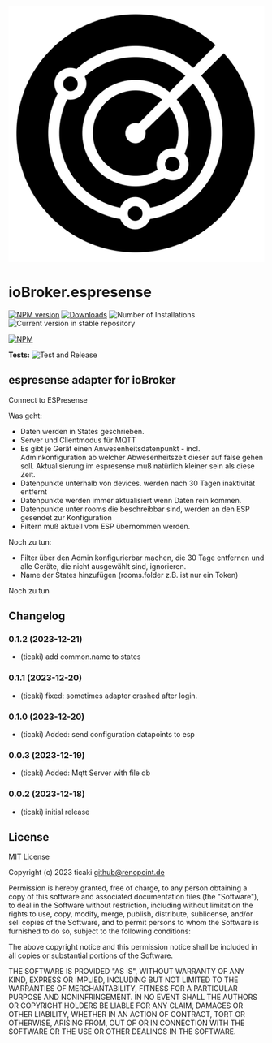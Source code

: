 ![Logo](admin/espresense.png)
# ioBroker.espresense

[![NPM version](https://img.shields.io/npm/v/iobroker.espresense.svg)](https://www.npmjs.com/package/iobroker.espresense)
[![Downloads](https://img.shields.io/npm/dm/iobroker.espresense.svg)](https://www.npmjs.com/package/iobroker.espresense)
![Number of Installations](https://iobroker.live/badges/espresense-installed.svg)
![Current version in stable repository](https://iobroker.live/badges/espresense-stable.svg)

[![NPM](https://nodei.co/npm/iobroker.espresense.png?downloads=true)](https://nodei.co/npm/iobroker.espresense/)

**Tests:** ![Test and Release](https://github.com/ticaki/ioBroker.espresense/workflows/Test%20and%20Release/badge.svg)

## espresense adapter for ioBroker

Connect to ESPresense

Was geht:
- Daten werden in States geschrieben.
- Server und Clientmodus für MQTT
- Es gibt je Gerät einen Anwesenheitsdatenpunkt - incl. Adminkonfiguration ab welcher Abwesenheitszeit dieser auf false gehen soll. Aktualisierung im espresense muß natürlich kleiner sein als diese Zeit.
- Datenpunkte unterhalb von devices. werden nach 30 Tagen inaktivität entfernt
- Datenpunkte werden immer aktualisiert wenn Daten rein kommen.
- Datenpunkte unter rooms die beschreibbar sind, werden an den ESP gesendet zur Konfiguration
- Filtern muß aktuell vom ESP übernommen werden.

Noch zu tun:
- Filter über den Admin konfigurierbar machen, die 30 Tage entfernen und alle Geräte, die nicht ausgewählt sind, ignorieren. 
- Name der States hinzufügen (rooms.folder z.B. ist nur ein Token)

Noch zu tun

## Changelog
<!--
    Placeholder for the next version (at the beginning of the line):
    ### **WORK IN PROGRESS**
-->
### 0.1.2 (2023-12-21)
* (ticaki) add common.name to states

### 0.1.1 (2023-12-20)
* (ticaki) fixed: sometimes adapter crashed after login.

### 0.1.0 (2023-12-20)
* (ticaki) Added: send configuration datapoints to esp

### 0.0.3 (2023-12-19)
* (ticaki) Added: Mqtt Server with file db

### 0.0.2 (2023-12-18)
* (ticaki) initial release

## License
MIT License

Copyright (c) 2023 ticaki <github@renopoint.de>

Permission is hereby granted, free of charge, to any person obtaining a copy
of this software and associated documentation files (the "Software"), to deal
in the Software without restriction, including without limitation the rights
to use, copy, modify, merge, publish, distribute, sublicense, and/or sell
copies of the Software, and to permit persons to whom the Software is
furnished to do so, subject to the following conditions:

The above copyright notice and this permission notice shall be included in all
copies or substantial portions of the Software.

THE SOFTWARE IS PROVIDED "AS IS", WITHOUT WARRANTY OF ANY KIND, EXPRESS OR
IMPLIED, INCLUDING BUT NOT LIMITED TO THE WARRANTIES OF MERCHANTABILITY,
FITNESS FOR A PARTICULAR PURPOSE AND NONINFRINGEMENT. IN NO EVENT SHALL THE
AUTHORS OR COPYRIGHT HOLDERS BE LIABLE FOR ANY CLAIM, DAMAGES OR OTHER
LIABILITY, WHETHER IN AN ACTION OF CONTRACT, TORT OR OTHERWISE, ARISING FROM,
OUT OF OR IN CONNECTION WITH THE SOFTWARE OR THE USE OR OTHER DEALINGS IN THE
SOFTWARE.